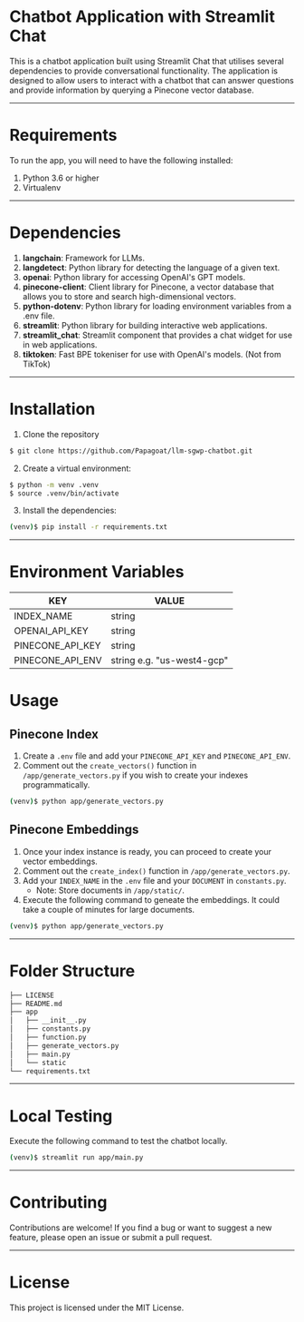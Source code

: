 # Chatbot Application with Streamlit Chat

This is a chatbot application built using Streamlit Chat that utilises several dependencies to provide conversational functionality. 
The application is designed to allow users to interact with a chatbot that can answer questions and provide information by querying a Pinecone vector database.

---

# Requirements
To run the app, you will need to have the following installed:

1. Python 3.6 or higher
2. Virtualenv

---

# Dependencies

1. **langchain**: Framework for LLMs.
2. **langdetect**: Python library for detecting the language of a given text.
3. **openai**: Python library for accessing OpenAI's GPT models.
4. **pinecone-client**: Client library for Pinecone, a vector database that allows you to store and search high-dimensional vectors.
5. **python-dotenv**: Python library for loading environment variables from a .env file.
6. **streamlit**: Python library for building interactive web applications.
7. **streamlit_chat**: Streamlit component that provides a chat widget for use in web applications.
8. **tiktoken**: Fast BPE tokeniser for use with OpenAI's models. (Not from TikTok)

---

# Installation
1. Clone the repository
```bash
$ git clone https://github.com/Papagoat/llm-sgwp-chatbot.git
```
2. Create a virtual environment:
```bash
$ python -m venv .venv
$ source .venv/bin/activate
```
3. Install the dependencies:
```bash
(venv)$ pip install -r requirements.txt
```

---

# Environment Variables

| KEY | VALUE |
|---|---|
| INDEX_NAME | string |
| OPENAI_API_KEY | string |
| PINECONE_API_KEY | string |
| PINECONE_API_ENV | string e.g. "us-west4-gcp" |

# Usage

## Pinecone Index
1. Create a `.env` file and add your `PINECONE_API_KEY` and `PINECONE_API_ENV`.
2. Comment out the `create_vectors()` function in `/app/generate_vectors.py` if you wish to create your indexes programmatically.
```bash
(venv)$ python app/generate_vectors.py
```

## Pinecone Embeddings
1. Once your index instance is ready, you can proceed to create your vector embeddings.
2. Comment out the `create_index()` function in `/app/generate_vectors.py`.
3. Add your `INDEX_NAME` in the `.env` file and your `DOCUMENT` in `constants.py`. 
    - Note: Store documents in `/app/static/`.
4. Execute the following command to geneate the embeddings. It could take a couple of minutes for large documents.
```bash
(venv)$ python app/generate_vectors.py
```

---

# Folder Structure
```bash
├── LICENSE
├── README.md
├── app
│   ├── __init__.py
│   ├── constants.py
│   ├── function.py
│   ├── generate_vectors.py
│   ├── main.py
│   └── static
└── requirements.txt
```

---

# Local Testing
Execute the following command to test the chatbot locally.
```bash
(venv)$ streamlit run app/main.py
```

---

# Contributing
Contributions are welcome! If you find a bug or want to suggest a new feature, please open an issue or submit a pull request.

---

# License
This project is licensed under the MIT License.
